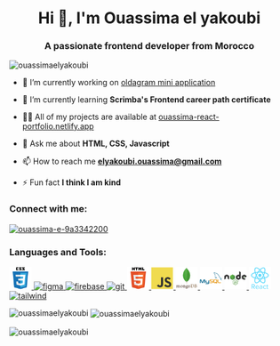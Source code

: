 <h1 align="center">Hi 👋, I'm Ouassima el yakoubi</h1>
<h3 align="center">A passionate frontend developer from Morocco</h3>

<p align="left"> <img src="https://komarev.com/ghpvc/?username=ouassimaelyakoubi&label=Profile%20views&color=0e75b6&style=flat" alt="ouassimaelyakoubi" /> </p>

- 🔭 I’m currently working on [oldagram mini application](https://github.com/ouassimaELYAKOUBI/oldagram-app-scrimba)

- 🌱 I’m currently learning **Scrimba's Frontend career path certificate**

- 👨‍💻 All of my projects are available at [ouassima-react-portfolio.netlify.app](ouassima-react-portfolio.netlify.app)

- 💬 Ask me about **HTML, CSS, Javascript**

- 📫 How to reach me **elyakoubi.ouassima@gmail.com**

- ⚡ Fun fact **I think I am kind**

<h3 align="left">Connect with me:</h3>
<p align="left">
<a href="https://linkedin.com/in/ouassima-e-9a3342200" target="blank"><img align="center" src="https://raw.githubusercontent.com/rahuldkjain/github-profile-readme-generator/master/src/images/icons/Social/linked-in-alt.svg" alt="ouassima-e-9a3342200" height="30" width="40" /></a>
</p>

<h3 align="left">Languages and Tools:</h3>
<p align="left"> <a href="https://www.w3schools.com/css/" target="_blank" rel="noreferrer"> <img src="https://raw.githubusercontent.com/devicons/devicon/master/icons/css3/css3-original-wordmark.svg" alt="css3" width="40" height="40"/> </a> <a href="https://www.figma.com/" target="_blank" rel="noreferrer"> <img src="https://www.vectorlogo.zone/logos/figma/figma-icon.svg" alt="figma" width="40" height="40"/> </a> <a href="https://firebase.google.com/" target="_blank" rel="noreferrer"> <img src="https://www.vectorlogo.zone/logos/firebase/firebase-icon.svg" alt="firebase" width="40" height="40"/> </a> <a href="https://git-scm.com/" target="_blank" rel="noreferrer"> <img src="https://www.vectorlogo.zone/logos/git-scm/git-scm-icon.svg" alt="git" width="40" height="40"/> </a> <a href="https://www.w3.org/html/" target="_blank" rel="noreferrer"> <img src="https://raw.githubusercontent.com/devicons/devicon/master/icons/html5/html5-original-wordmark.svg" alt="html5" width="40" height="40"/> </a> <a href="https://developer.mozilla.org/en-US/docs/Web/JavaScript" target="_blank" rel="noreferrer"> <img src="https://raw.githubusercontent.com/devicons/devicon/master/icons/javascript/javascript-original.svg" alt="javascript" width="40" height="40"/> </a> <a href="https://www.mongodb.com/" target="_blank" rel="noreferrer"> <img src="https://raw.githubusercontent.com/devicons/devicon/master/icons/mongodb/mongodb-original-wordmark.svg" alt="mongodb" width="40" height="40"/> </a> <a href="https://www.mysql.com/" target="_blank" rel="noreferrer"> <img src="https://raw.githubusercontent.com/devicons/devicon/master/icons/mysql/mysql-original-wordmark.svg" alt="mysql" width="40" height="40"/> </a> <a href="https://nodejs.org" target="_blank" rel="noreferrer"> <img src="https://raw.githubusercontent.com/devicons/devicon/master/icons/nodejs/nodejs-original-wordmark.svg" alt="nodejs" width="40" height="40"/> </a> <a href="https://reactjs.org/" target="_blank" rel="noreferrer"> <img src="https://raw.githubusercontent.com/devicons/devicon/master/icons/react/react-original-wordmark.svg" alt="react" width="40" height="40"/> </a> <a href="https://tailwindcss.com/" target="_blank" rel="noreferrer"> <img src="https://www.vectorlogo.zone/logos/tailwindcss/tailwindcss-icon.svg" alt="tailwind" width="40" height="40"/> </a> </p>

<p><img align="left" src="https://github-readme-stats.vercel.app/api/top-langs?username=ouassimaelyakoubi&show_icons=true&locale=en&layout=compact" alt="ouassimaelyakoubi" /></p>

<p>&nbsp;<img align="center" src="https://github-readme-stats.vercel.app/api?username=ouassimaelyakoubi&show_icons=true&locale=en" alt="ouassimaelyakoubi" /></p>

<p><img align="center" src="https://github-readme-streak-stats.herokuapp.com/?user=ouassimaelyakoubi&" alt="ouassimaelyakoubi" /></p>
